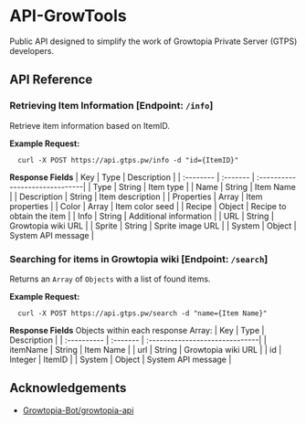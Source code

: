 # API-GrowTools
Public API designed to simplify the work of Growtopia Private Server (GTPS) developers.

## API Reference
### Retrieving Item Information [Endpoint: `/info`]
Retrieve item information based on ItemID.

**Example Request:**
```https
  curl -X POST https://api.gtps.pw/info -d "id={ItemID}"
```

**Response Fields**
| Key         | Type     | Description                    |
| :--------   | :------- | :------------------------------|
| Type        | String   | Item type                      |
| Name        | String   | Item Name                      |
| Description | String   | Item description               |
| Properties  | Array    | Item properties                |
| Color       | Array    | Item color seed                |
| Recipe      | Object   | Recipe to obtain the item      |
| Info        | String   | Additional information         |
| URL         | String   | Growtopia wiki URL             |
| Sprite      | String   | Sprite image URL               |
| System      | Object   | System API message             |


### Searching for items in Growtopia wiki [Endpoint: `/search`]
Returns an `Array` of `Objects` with a list of found items.

**Example Request:**
```https
  curl -X POST https://api.gtps.pw/search -d "name={Item Name}"
```

**Response Fields**
Objects within each response Array:
| Key         | Type     | Description                    |
| :---------- | :------- | :------------------------------|
| itemName    | String   | Item Name                      |
| url         | String   | Growtopia wiki URL             |
| id          | Integer  | ItemID                         |
| System      | Object   | System API message             |


## Acknowledgements
- [Growtopia-Bot/growtopia-api](https://github.com/Growtopian-Bot/growtopia-api.git)